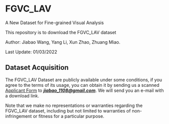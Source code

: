 # FGVC_LAV
A New Dataset for Fine-grained Visual Analysis

This repository is to download the FGVC_LAV dataset

Author: Jiabao Wang, Yang Li, Xun Zhao, Zhuang Miao.

Last Update: 01/03/2022

## Dataset Acquisition

The FGVC_LAV Dataset are publicly available under some conditions, if you agree to the terms of its usage, you can obtain it by sending us a scanned [Applicant Form](https://github.com/boa2004plaust/FGVC_LAV/tree/master/info/Application_Form.docx) to ***jiabao_1108@gmail.com***. We will send you an e-mail with a download link.

Note that we make no representations or warranties regarding the FGVC_LAV dataset, including but not limited to warranties of non-infringement or fitness for a particular purpose.
